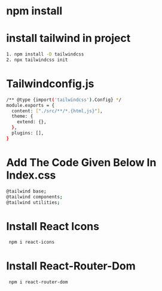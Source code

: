 # npm install

# install tailwind in project
```bash
1. npm install -D tailwindcss 
2. npx tailwindcss init
```

# Tailwindconfig.js
``` bash
/** @type {import('tailwindcss').Config} */ 
module.exports = { 
  content: ["./src/**/*.{html,js}"], 
  theme: { 
    extend: {}, 
  }, 
  plugins: [], 
}  
```

# Add The Code Given Below In Index.css
```bash
@tailwind base; 
@tailwind components; 
@tailwind utilities;  
```

# Install React Icons
```bash
 npm i react-icons
```
# Install React-Router-Dom
```bash
 npm i react-router-dom
```
